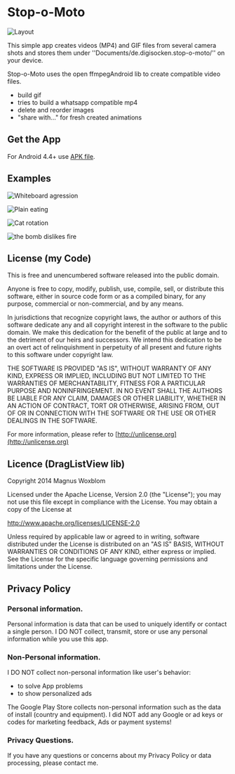 # Stop-o-Moto

![Layout](app/src/main/res/mipmap-xxxhdpi/ic_launcher.png)

This simple app creates videos (MP4) and GIF files from several camera shots and stores them under ''Documents/de.digisocken.stop-o-moto/'' on your device.

Stop-o-Moto uses the open ffmpegAndroid lib to create compatible video files.

- build gif
- tries to build a whatsapp compatible mp4
- delete and reorder images
- "share with..." for fresh created animations

## Get the App

For Android 4.4+ use [APK file](https://gitlab.com/deadlockz/caputhown/raw/master/app/release/de.digisocken.stop_o_moto.apk).

## Examples

![Whiteboard agression](example2.gif)

![Plain eating](example1.gif)

![Cat rotation](example3.gif)

![the bomb dislikes fire](example4.gif)

## License (my Code)

This is free and unencumbered software released into the public domain.

Anyone is free to copy, modify, publish, use, compile, sell, or distribute this 
software, either in source code form or as a compiled binary, for any purpose, 
commercial or non-commercial, and by any means.

In jurisdictions that recognize copyright laws, the author or authors of this software 
dedicate any and all copyright interest in the software to the public domain. We make 
this dedication for the benefit of the public at large and to the detriment of our 
heirs and successors. We intend this dedication to be an overt act of relinquishment 
in perpetuity of all present and future rights to this software under copyright law.

THE SOFTWARE IS PROVIDED "AS IS", WITHOUT WARRANTY OF ANY KIND, EXPRESS OR IMPLIED, 
INCLUDING BUT NOT LIMITED TO THE WARRANTIES OF MERCHANTABILITY, FITNESS FOR A PARTICULAR 
PURPOSE AND NONINFRINGEMENT. IN NO EVENT SHALL THE AUTHORS BE LIABLE FOR ANY CLAIM, 
DAMAGES OR OTHER LIABILITY, WHETHER IN AN ACTION OF CONTRACT, TORT OR OTHERWISE, 
ARISING FROM, OUT OF OR IN CONNECTION WITH THE SOFTWARE OR THE USE OR OTHER 
DEALINGS IN THE SOFTWARE.

For more information, please refer to [http://unlicense.org](http://unlicense.org)

## Licence (DragListView lib)

Copyright 2014 Magnus Woxblom

Licensed under the Apache License, Version 2.0 (the "License");
you may not use this file except in compliance with the License.
You may obtain a copy of the License at

   http://www.apache.org/licenses/LICENSE-2.0

Unless required by applicable law or agreed to in writing, software
distributed under the License is distributed on an "AS IS" BASIS,
WITHOUT WARRANTIES OR CONDITIONS OF ANY KIND, either express or implied.
See the License for the specific language governing permissions and
limitations under the License.

## Privacy Policy

### Personal information.

Personal information is data that can be used to uniquely identify or contact a
single person. I DO NOT collect, transmit, store or use any personal information while you use this app.

### Non-Personal information.

I DO NOT collect non-personal information like user's behavior:

 -  to solve App problems
 -  to show personalized ads

The Google Play Store collects non-personal information such as the data of install (country and equipment).
I did NOT add any Google or ad keys or codes for marketing feedback, Ads or payment systems!

### Privacy Questions.

If you have any questions or concerns about my Privacy Policy or data processing, please contact me.
